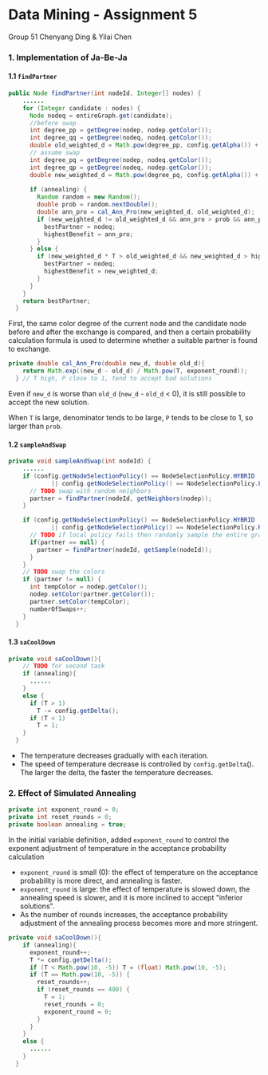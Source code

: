 # Data Mining - Assignment 5

Group 51 Chenyang Ding & Yilai Chen

### 1. Implementation of Ja-Be-Ja

#### 1.1 `findPartner`

```java
public Node findPartner(int nodeId, Integer[] nodes) {
    ......
    for (Integer candidate : nodes) {
      Node nodeq = entireGraph.get(candidate);
      //before swap
      int degree_pp = getDegree(nodep, nodep.getColor());
      int degree_qq = getDegree(nodeq, nodeq.getColor());
      double old_weighted_d = Math.pow(degree_pp, config.getAlpha()) + Math.pow(degree_qq, config.getAlpha());
      // assume swap
      int degree_pq = getDegree(nodep, nodeq.getColor());
      int degree_qp = getDegree(nodeq, nodep.getColor());
      double new_weighted_d = Math.pow(degree_pq, config.getAlpha()) + Math.pow(degree_qp, config.getAlpha());
        
      if (annealing) {
        Random random = new Random();
        double prob = random.nextDouble();
        double ann_pro = cal_Ann_Pro(new_weighted_d, old_weighted_d);
        if (new_weighted_d != old_weighted_d && ann_pro > prob && ann_pro > highestBenefit) {
          bestPartner = nodeq;
          highestBenefit = ann_pro;
        }
      } else {
        if (new_weighted_d * T > old_weighted_d && new_weighted_d > highestBenefit) { //Judge by T and benefit
          bestPartner = nodeq;
          highestBenefit = new_weighted_d;
        }
      }
    }
    return bestPartner;
  }
```

First, the same color degree of the current node and the candidate node before and after the exchange is compared, and then a certain probability calculation formula is used to determine whether a suitable partner is found to exchange.

```java
private double cal_Ann_Pro(double new_d, double old_d){
    return Math.exp((new_d - old_d) / Math.pow(T, exponent_round));
  } // T high, P close to 1, tend to accept bad solutions
```

Even if `new_d` is worse than `old_d` (`new_d` - `old_d` < 0), it is still possible to accept the new solution.

When `T` is large, denominator tends to be large, `P` tends to be close to 1, so larger than `prob`.

#### 1.2 `sampleAndSwap`

```java
private void sampleAndSwap(int nodeId) {
    ......
    if (config.getNodeSelectionPolicy() == NodeSelectionPolicy.HYBRID
            || config.getNodeSelectionPolicy() == NodeSelectionPolicy.LOCAL) {
      // TODO swap with random neighbors
      partner = findPartner(nodeId, getNeighbors(nodep));
    }

    if (config.getNodeSelectionPolicy() == NodeSelectionPolicy.HYBRID
            || config.getNodeSelectionPolicy() == NodeSelectionPolicy.RANDOM){
      // TODO if local policy fails then randomly sample the entire graph
      if(partner == null) {
        partner = findPartner(nodeId, getSample(nodeId));
      }
    }
    // TODO swap the colors
    if (partner != null) {
      int tempColor = nodep.getColor();
      nodep.setColor(partner.getColor());
      partner.setColor(tempColor);
      numberOfSwaps++;
    }
  }
```

#### 1.3 `saCoolDown`

```java
private void saCoolDown(){
    // TODO for second task
    if (annealing){
      ......
    }
    else {
      if (T > 1)
        T -= config.getDelta();
      if (T < 1)
        T = 1;
    }
  }
```

- The temperature decreases gradually with each iteration.
- The speed of temperature decrease is controlled by `config.getDelta`(). The larger the delta, the faster the temperature decreases.



### 2. Effect of Simulated Annealing

```java
private int exponent_round = 0;
private int reset_rounds = 0;
private boolean annealing = true;
```

In the initial variable definition, added `exponent_round` to control the exponent adjustment of temperature in the acceptance probability calculation

- `exponent_round` is small (0): the effect of temperature on the acceptance probability is more direct, and annealing is faster.
- `exponent_round` is large: the effect of temperature is slowed down, the annealing speed is slower, and it is more inclined to accept "inferior solutions".
- As the number of rounds increases, the acceptance probability adjustment of the annealing process becomes more and more stringent.

```java
private void saCoolDown(){
    if (annealing){
      exponent_round++;
      T *= config.getDelta();
      if (T < Math.pow(10, -5)) T = (float) Math.pow(10, -5);
      if (T == Math.pow(10, -5)) {
        reset_rounds++;
        if (reset_rounds == 400) {
          T = 1;
          reset_rounds = 0;
          exponent_round = 0;
        }
      }
    }
    else {
      ......
    }
  }
```


